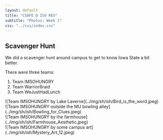 ```yaml
---
layout: default
title: "CSAFE @ ISU REU"
subtitle: "Photos: Week 1"
css: "../css/index.css"
---
```


## Scavenger Hunt

We did a scavenger hunt around campus to get to know Iowa State a bit better. 

There were three teams:

1. Team IMSOHUNGRY
2. Team WarriorBraid
3. Team WeJustHadLunch

<div class="slider single-item">
					
<div>![Team IMSOHUNGRY by Lake Laverne](../img/sh/ish/Bird_is_the_word.jpeg)	</div>	
<div>![Team IMSOHUNGRY outside the MU bowling alley](../img/sh/ish/Bowling_for_Clues.jpeg) </div>	
<div>![Team IMSOHUNGRY by the farmhouse](../img/sh/ish/Farmhouse_Aesthetic.jpeg) </div>
<div>![Team IMSOHUNGRY by some campus art](../img/sh/ish/Mystery_Art_12.jpeg)	</div>
</div>